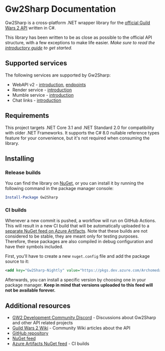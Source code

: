 # Gw2Sharp Documentation
Gw2Sharp is a cross-platform .NET wrapper library for the [official Guild Wars 2 API](https://wiki.guildwars2.com/wiki/API) written in C#.

This library has been written to be as close as possible to the official API structure, with a few exceptions to make life easier.
*Make sure to read the [introductory guide](xref:Guides.Introduction) to get started.*

## Supported services
The following services are supported by Gw2Sharp:
- WebAPI v2 - [introduction](xref:Guides.Introduction#web-api-v2), [endpoints](xref:Guides.Endpoints)
- Render service - [introduction](xref:Guides.Introduction#render-service)
- Mumble service - [introduction](xref:Guides.Introduction#mumble-link)
- Chat links - [introduction](xref:Guides.Introduction#chat-links)

## Requirements
This project targets .NET Core 3.1 and .NET Standard 2.0 for compatibility with older .NET Frameworks.
It supports the C# 8.0 nullable reference types feature for your convenience, but it's not required when consuming the library.

## Installing
### Release builds
You can find the library on [NuGet](https://www.nuget.org/packages/Gw2Sharp/), or you can install it by running the following command in the package manager console:
```powershell
Install-Package Gw2Sharp
```

### CI builds
Whenever a new commit is pushed, a workflow will run on GitHub Actions.
This will result in a new CI build that will be automatically uploaded to a [separate NuGet feed on Azure Artifacts](https://dev.azure.com/archomeda/Gw2Sharp/_packaging?_a=feed&feed=Nightly).
Note that these builds are not considered to be stable, they are meant only for testing purposes.
Therefore, these packages are also compiled in debug configuration and have their symbols included.

First, you'll have to create a new `nuget.config` file and add the package source to it:
```xml
<add key="Gw2Sharp-Nightly" value="https://pkgs.dev.azure.com/Archomeda/Gw2Sharp/_packaging/Nightly/nuget/v3/index.json" />
```

Afterwards, you can install a specific version by choosing one in your package manager.
**Keep in mind that versions uploaded to this feed will not be available forever.**

## Additional resources
- [GW2 Development Community Discord](https://discord.gg/hNcpDT3) - Discussions about Gw2Sharp and other API related projects
- [Guild Wars 2 Wiki](https://wiki.guildwars2.com/wiki/API) - Community Wiki articles about the API
- [GitHub repository](https://github.com/Archomeda/Gw2Sharp)
- [NuGet feed](https://www.nuget.org/packages/Gw2Sharp/)
- [Azure Artifacts NuGet feed](https://dev.azure.com/archomeda/Gw2Sharp/_packaging?_a=feed&feed=Nightly) - CI builds
